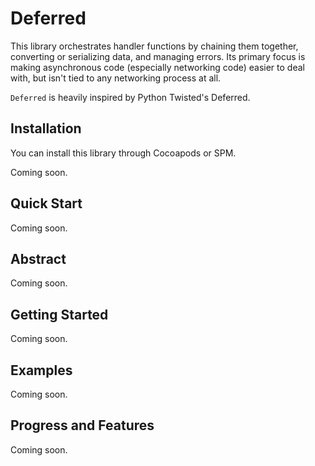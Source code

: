 # Deferred

This library orchestrates handler functions by chaining them together, converting or serializing data, and managing errors. Its primary focus is making asynchronous code (especially networking code) easier to deal with, but isn't tied to any networking process at all. 

`Deferred` is heavily inspired by Python Twisted's Deferred.

## Installation

You can install this library through Cocoapods or SPM. 

Coming soon. 

## Quick Start

Coming soon. 

## Abstract

Coming soon. 

## Getting Started

Coming soon. 

## Examples

Coming soon. 

## Progress and Features

Coming soon. 




